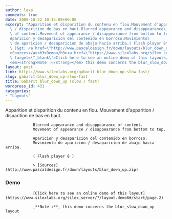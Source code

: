 ```yaml
---
author: lexa
comments: true
date: 2009-10-22 10:15:09+00:00
excerpt: "Apparition et disparition du contenu en flou.Mouvement d'apparition\
  \ / disparition de bas en haut.Blurred appearance and disappearance\
  \ of content.Movement of appearance / disappearance from bottom to top.\
  Aparicion y desaparicion del contenido en borroso.Movimiento\
  \ de aparicion / desaparicion de abajo hacia arriba.( Flash player 8\
  \ )&gt; <a href=\"http://www.pascaldesign.fr/down/layouts/blur_down_up.zip\"\
  >Sources</a><h3>Demo</h3><a href=\"https://www.silexlabs.org/silex_server/?/layout.demo6#/start/page.2\"\
  \ target=\"_blank\">Click here to see an online demo of this layout</a>\
  <em><strong>Note :</strong></em> this demo concerns the blur_slow_down_up layout"
layout: post
link: https://www.silexlabs.org/gabarit-blur_down_up-slow-fast/
slug: gabarit-blur_down_up-slow-fast
title: Gabarit blur_down_up (slow / fast)
wordpress_id: 431
categories:
- "Layouts"
---
```


Apparition et disparition du contenu en flou.
				Mouvement d'apparition / disparition de bas en haut.

				Blurred appearance and disappearance of content.
				Movement of appearance / disappearance from bottom to top.

				Aparicion y desaparicion del contenido en borroso.
				Movimiento de aparicion / desaparicion de abajo hacia arriba.

				( Flash player 8 )

				> [Sources](http://www.pascaldesign.fr/down/layouts/blur_down_up.zip)


### Demo


				[Click here to see an online demo of this layout](https://www.silexlabs.org/silex_server/?/layout.demo6#/start/page.2)

				_**Note :**_ this demo concerns the blur_slow_down_up layout

